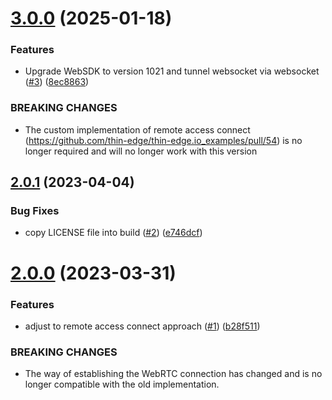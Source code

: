 # [3.0.0](https://github.com/Cumulocity-IoT/cumulocity-webrtc-webcam-plugin/compare/v2.0.1...v3.0.0) (2025-01-18)


### Features

* Upgrade WebSDK to version 1021 and tunnel websocket via websocket ([#3](https://github.com/Cumulocity-IoT/cumulocity-webrtc-webcam-plugin/issues/3)) ([8ec8863](https://github.com/Cumulocity-IoT/cumulocity-webrtc-webcam-plugin/commit/8ec8863235f2ab71775315d85ba8d61a2b586d3f))


### BREAKING CHANGES

* The custom implementation of remote access connect (https://github.com/thin-edge/thin-edge.io_examples/pull/54) is no longer required and will no longer work with this version

## [2.0.1](https://github.com/Cumulocity-IoT/cumulocity-webrtc-webcam-plugin/compare/v2.0.0...v2.0.1) (2023-04-04)


### Bug Fixes

* copy LICENSE file into build ([#2](https://github.com/Cumulocity-IoT/cumulocity-webrtc-webcam-plugin/issues/2)) ([e746dcf](https://github.com/Cumulocity-IoT/cumulocity-webrtc-webcam-plugin/commit/e746dcf7fde4db64a474565f0515c79628334a17))

# [2.0.0](https://github.com/Cumulocity-IoT/cumulocity-webrtc-webcam-plugin/compare/v1.0.0...v2.0.0) (2023-03-31)


### Features

* adjust to remote access connect approach ([#1](https://github.com/Cumulocity-IoT/cumulocity-webrtc-webcam-plugin/issues/1)) ([b28f511](https://github.com/Cumulocity-IoT/cumulocity-webrtc-webcam-plugin/commit/b28f511cc6f57379438469452bfdc281483337dd))


### BREAKING CHANGES

* The way of establishing the WebRTC connection has changed and is no longer compatible with the old implementation.
